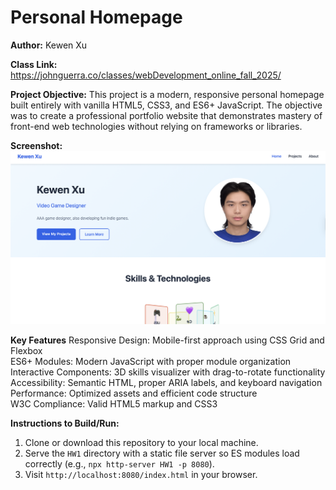 # Personal Homepage

**Author:** Kewen Xu

**Class Link:** https://johnguerra.co/classes/webDevelopment_online_fall_2025/

**Project Objective:**
This project is a modern, responsive personal homepage built entirely with vanilla HTML5, CSS3, and ES6+ JavaScript.
The objective was to create a professional portfolio website that demonstrates mastery of front-end web technologies without relying on frameworks or libraries.

**Screenshot:**
![Screenshot of Personal Homepage](screenshot.png)

**Key Features**
Responsive Design: Mobile-first approach using CSS Grid and Flexbox  
ES6+ Modules: Modern JavaScript with proper module organization  
Interactive Components: 3D skills visualizer with drag-to-rotate functionality  
Accessibility: Semantic HTML, proper ARIA labels, and keyboard navigation  
Performance: Optimized assets and efficient code structure  
W3C Compliance: Valid HTML5 markup and CSS3  
  
**Instructions to Build/Run:**
1. Clone or download this repository to your local machine.
2. Serve the `HW1` directory with a static file server so ES modules load correctly (e.g., `npx http-server HW1 -p 8080`).
3. Visit `http://localhost:8080/index.html` in your browser.
